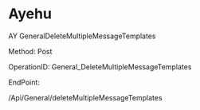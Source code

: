 #     Ayehu


AY GeneralDeleteMultipleMessageTemplates

Method: Post

OperationID: General_DeleteMultipleMessageTemplates

EndPoint:

/Api/General/deleteMultipleMessageTemplates
